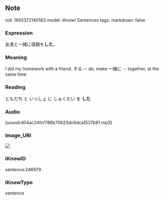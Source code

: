 ## Note
nid: 1655372140183
model: iKnow! Sentences
tags: 
markdown: false

### Expression
友達と一緒に宿題を<b>した</b>。

### Meaning
I did my homework with a friend.
する -- do, make
一緒に -- together, at the same time

### Reading
ともだち と いっしょ に しゅくだい を <b>した</b>

### Audio
[sound:d04ac24fcf786b70623dc6dca1537b81.mp3]

### Image_URI
<img src="d86e407d302a3feac159d95617c95295.jpg">

### iKnowID
sentence:246979

### iKnowType
sentence
